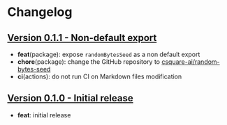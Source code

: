 # Changelog

## [Version 0.1.1 - Non-default export](https://github.com/csquare-ai/random-bytes-seed/releases/tag/0.1.1)

- **feat**(package): expose `randomBytesSeed` as a non default export
- **chore**(package): change the GitHub repository to [csquare-ai/random-bytes-seed](https://github.com/csquare-ai/random-bytes-seed)
- **ci**(actions): do not run CI on Markdown files modification

## [Version 0.1.0 - Initial release](https://github.com/csquare-ai/random-bytes-seed/releases/tag/0.1.0)

- **feat**: initial release
